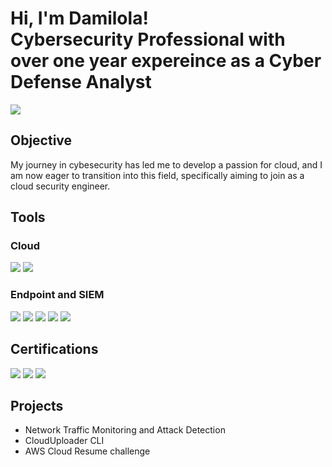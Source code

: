 <h1>Hi, I'm Damilola! <br/> <a >Cybersecurity Professional with over one year expereince as a Cyber Defense Analyst</a> <a </a></h1>

<a href="https://linkedin.com/in/aibinuoladamilola"><img src="https://img.shields.io/badge/-LinkedIn-0072b1?&style=for-the-badge&logo=linkedin&logoColor=white" /></a>

## Objective

My journey in cybesecurity has led me to develop a passion for cloud, and I am now eager to transition into this field, specifically aiming to join as a cloud security engineer.

## Tools

### Cloud
<div>
   <img src="https://img.shields.io/badge/Amazon%20AWS-FF9900?style=for-the-badge&logo=amazonaws&logoColor=white" />
   <img src="https://img.shields.io/badge/Microsoft%20Azure-0078D4?style=for-the-badge&logo=microsoftazure&logoColor=white" />

### Endpoint and SIEM
<div>
    <img src="https://img.shields.io/badge/-Microsoft_Defender_for_Endpoint-00A4EF?&style=for-the-badge&logo=Microsoft&logoColor=white" />
    <img src="https://img.shields.io/badge/-Microsoft_Sentinel-0078D4?&style=for-the-badge&logo=Microsoft&logoColor=white" />
    <img src="https://img.shields.io/badge/Rapid7-1385BD?style=for-the-badge&logo=rapid7&logoColor=white" />
    <img src="https://img.shields.io/badge/Trend%20Micro-AD002F?style=for-the-badge&logoColor=white" />
<img src="https://img.shields.io/badge/AlienVault-924E6C?style=for-the-badge&logoColor=white" />

</div>

## Certifications

<div>
<img src="https://img.shields.io/badge/-Security%2B-FF0000?&style=for-the-badge&logo=CompTIA&logoColor=white" />
<img src="https://img.shields.io/badge/Google%20Cybersecurity%20Professional%20Course-4285F4?style=for-the-badge&logo=google&logoColor=white" />
<img src="https://img.shields.io/badge/ISC²-005A9C?style=for-the-badge&logoColor=white" />


</div>

## Projects
- Network Traffic Monitoring and Attack Detection
- CloudUploader CLI
- AWS Cloud Resume challenge

